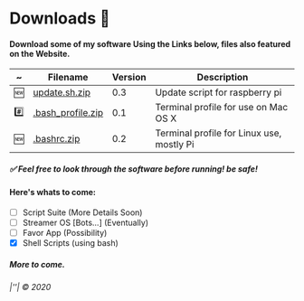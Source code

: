 # Downloads :open_file_folder:
#### Download some of my software Using the Links below, files also featured on the Website.

 ~ | Filename | Version | Description
---------------|---------------|---------------|---------------
:new: | [update\.sh\.zip](https://jeremysmai.github.io/phantominc/downloads/scripts/update.sh.zip) | 0.3 | Update script for raspberry pi
:hash: | [\.bash_profile\.zip](https://jeremysmai.github.io/phantominc/downloads/bash_profile.zip) | 0.1 | Terminal profile for use on Mac OS X
:new: | [\.bashrc\.zip](https://jeremysmai.github.io/phantominc/downloads/bashrc.zip) | 0.2 | Terminal profile for Linux use, mostly Pi

##### :white_check_mark: Feel free to look through the software before running! be safe!

#### Here's whats to come:
- [ ] Script Suite (More Details Soon)
- [ ] Streamer OS [Bots...] (Eventually)
- [ ] Favor App (Possibility)
- [x] Shell Scripts (using bash)

##### More to come.

###### |''| &copy; 2020
